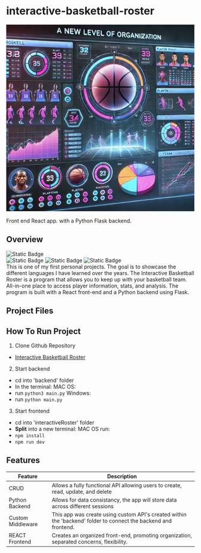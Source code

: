# interactive-basketball-roster

<img src="./images/readmeLogo.png" width="700" height="500">

Front end React app. with a Python Flask backend.

## Overview

![Static Badge](https://img.shields.io/badge/Workflow%20Status%20-%20In%20progress%20-%20orange)  
![Static Badge](https://img.shields.io/badge/Made%20with%20-%20black)
![Static Badge](https://img.shields.io/badge/PYTHON%20-%20gold)
![Static Badge](https://img.shields.io/badge/REACT%20-%20skyblue)  
This is one of my first personal projects. The goal is to showcase the different languages I have learned over the years. The Interactive Basketball Roster is a program that allows you to keep up with your basketball team. All-in-one place to access player information, stats, and analysis. The program is built with a React front-end and a Python backend using Flask.

## Project Files

## How To Run Project

1. Clone Github Repository

- [Interactive Basketball Roster](https://github.com/ncmoliver/react-basketball-roster.git)

2. Start backend

- cd into 'backend' folder
- In the terminal:
  MAC OS:
- run `python3 main.py`
  Windows:
- run `python main.py`

3. Start frontend

- cd into 'interactiveRoster' folder
- **Split** into a new terminal:
  MAC OS run:
- `npm install`
- `npm run dev`

## Features

| Feature           | Description                                                                                                     |
| ----------------- | --------------------------------------------------------------------------------------------------------------- |
| CRUD              | Allows a fully functional API allowing users to create, read, update, and delete                                |
| Python Backend    | Allows for data consistancy, the app will store data across different sessions                                  |
| Custom Middleware | This app was create using custom API's created within the 'backend' folder to connect the backend and frontend. |
| REACT Frontend    | Creates an organized front-end, promoting organization, separated concerns, flexibility.                        |
